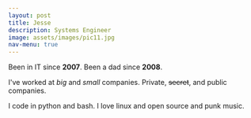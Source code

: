 ```yaml
---
layout: post
title: Jesse
description: Systems Engineer
image: assets/images/pic11.jpg
nav-menu: true
---
```

Been in IT since **2007**. Been a dad since **2008**.

I've worked at *big* and _small_ companies. Private, ~~secret~~, and public companies. 

I code in python and bash. I love linux and open source and punk music. 
